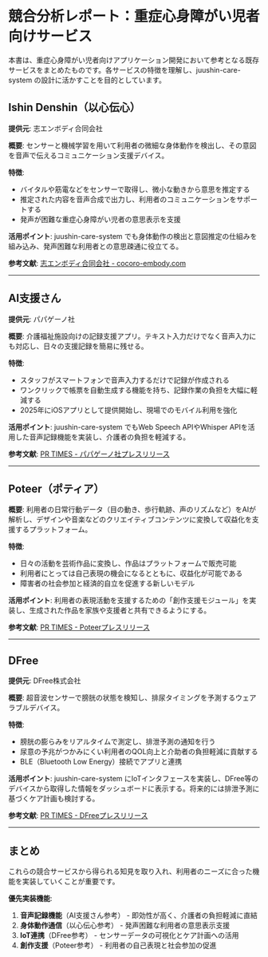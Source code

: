 # 競合分析レポート：重症心身障がい児者向けサービス

本書は、重症心身障がい児者向けアプリケーション開発において参考となる既存サービスをまとめたものです。各サービスの特徴を理解し、juushin-care-system の設計に活かすことを目的としています。

## Ishin Denshin（以心伝心）

**提供元**: 志エンボディ合同会社

**概要**: センサーと機械学習を用いて利用者の微細な身体動作を検出し、その意図を音声で伝えるコミュニケーション支援デバイス。

**特徴**:

- バイタルや筋電などをセンサーで取得し、微小な動きから意思を推定する
- 推定された内容を音声合成で出力し、利用者のコミュニケーションをサポートする
- 発声が困難な重症心身障がい児者の意思表示を支援

**活用ポイント**: juushin-care-system でも身体動作の検出と意図推定の仕組みを組み込み、発声困難な利用者との意思疎通に役立てる。

**参考文献**: [志エンボディ合同会社 - cocoro-embody.com](https://cocoro-embody.com)

---

## AI支援さん

**提供元**: パパゲーノ社

**概要**: 介護福祉施設向けの記録支援アプリ。テキスト入力だけでなく音声入力にも対応し、日々の支援記録を簡易に残せる。

**特徴**:

- スタッフがスマートフォンで音声入力するだけで記録が作成される
- ワンクリックで帳票を自動生成する機能を持ち、記録作業の負担を大幅に軽減する
- 2025年にiOSアプリとして提供開始し、現場でのモバイル利用を強化

**活用ポイント**: juushin-care-system でもWeb Speech APIやWhisper APIを活用した音声記録機能を実装し、介護者の負担を軽減する。

**参考文献**: [PR TIMES - パパゲーノ社プレスリリース](https://prtimes.jp)

---

## Poteer（ポティア）

**概要**: 利用者の日常行動データ（目の動き、歩行軌跡、声のリズムなど）をAIが解析し、デザインや音楽などのクリエイティブコンテンツに変換して収益化を支援するプラットフォーム。

**特徴**:

- 日々の活動を芸術作品に変換し、作品はプラットフォームで販売可能
- 利用者にとっては自己表現の機会になるとともに、収益化が可能である
- 障害者の社会参加と経済的自立を促進する新しいモデル

**活用ポイント**: 利用者の表現活動を支援するための「創作支援モジュール」を実装し、生成された作品を家族や支援者と共有できるようにする。

**参考文献**: [PR TIMES - Poteerプレスリリース](https://prtimes.jp)

---

## DFree

**提供元**: DFree株式会社

**概要**: 超音波センサーで膀胱の状態を検知し、排尿タイミングを予測するウェアラブルデバイス。

**特徴**:

- 膀胱の膨らみをリアルタイムで測定し、排泄予測の通知を行う
- 尿意の予兆がつかみにくい利用者のQOL向上と介助者の負担軽減に貢献する
- BLE（Bluetooth Low Energy）接続でアプリと連携

**活用ポイント**: juushin-care-system にIoTインタフェースを実装し、DFree等のデバイスから取得した情報をダッシュボードに表示する。将来的には排泄予測に基づくケア計画も検討する。

**参考文献**: [PR TIMES - DFreeプレスリリース](https://prtimes.jp)

---

## まとめ

これらの競合サービスから得られる知見を取り入れ、利用者のニーズに合った機能を実装していくことが重要です。

**優先実装機能**:

1. **音声記録機能**（AI支援さん参考） - 即効性が高く、介護者の負担軽減に直結
2. **身体動作通信**（以心伝心参考） - 発声困難な利用者の意思表示支援
3. **IoT連携**（DFree参考） - センサーデータの可視化とケア計画への活用
4. **創作支援**（Poteer参考） - 利用者の自己表現と社会参加の促進
